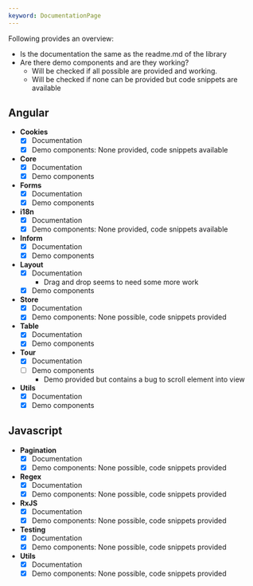 ```yaml
---
keyword: DocumentationPage
---
```


Following provides an overview:
- Is the documentation the same as the readme.md of the library
- Are there demo components and are they working?
  - Will be checked if all possible are provided and working.
  - Will be checked if none can be provided but code snippets are available

## Angular

- **Cookies**
  - [x] Documentation
  - [x] Demo components: None provided, code snippets available
- **Core**
    - [x] Documentation
    - [x] Demo components
- **Forms**
  - [x] Documentation
  - [x] Demo components
- **i18n**
  - [x] Documentation
  - [x] Demo components: None provided, code snippets available
- **Inform**
  - [x] Documentation
  - [x] Demo components
- **Layout**
  - [x] Documentation
    - Drag and drop seems to need some more work
  - [x] Demo components
- **Store**
  - [x] Documentation
  - [x] Demo components: None possible, code snippets provided
- **Table**
  - [x] Documentation
  - [x] Demo components
- **Tour**
  - [x] Documentation
  - [ ] Demo components
    - Demo provided but contains a bug to scroll element into view
- **Utils**
  - [x] Documentation
  - [x] Demo components

## Javascript

- **Pagination**
    - [x] Documentation
    - [x] Demo components: None possible, code snippets provided

- **Regex**
    - [x] Documentation
    - [x] Demo components: None possible, code snippets provided

- **RxJS**
    - [x] Documentation
    - [x] Demo components: None possible, code snippets provided

- **Testing**
    - [x] Documentation
    - [x] Demo components: None possible, code snippets provided

- **Utils**
    - [x] Documentation
    - [x] Demo components: None possible, code snippets provided
